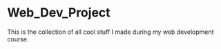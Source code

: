 # Web_Dev_Project
This is the collection of all cool stuff I made during my web development course.
